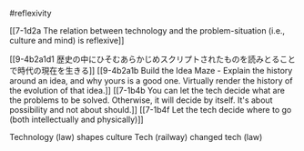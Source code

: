 #reflexivity 

[[7-1d2a The relation between technology and the problem-situation (i.e., culture and mind) is reflexive]]

[[9-4b2a1d1 歴史の中にひそむあらかじめスクリプトされたものを読みとることで時代の現在を生きる]]
	[[9-4b2a1b Build the Idea Maze - Explain the history around an idea, and why yours is a good one. Virtually render the history of the evolution of that idea.]]
		[[7-1b4b You can let the tech decide what are the problems to be solved. Otherwise, it will decide by itself. It's about possibility and not about should.]]
			[[7-1b4f Let the tech decide where to go (both intellectually and physically)]]

Technology (law) shapes culture
Tech (railway) changed tech (law)